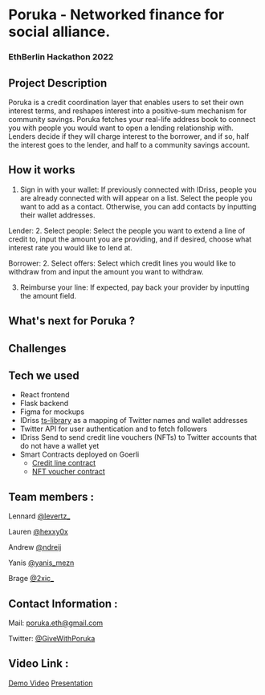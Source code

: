 # Poruka - Networked finance for social alliance.

### EthBerlin Hackathon 2022 

## Project Description
Poruka is a credit coordination layer that enables users to set 
their own interest terms, and reshapes interest into a positive-sum 
mechanism for community savings. Poruka fetches your real-life 
address book to connect you with people you would want to open a 
lending relationship with. Lenders decide if they will charge interest 
to the borrower, and if so, half the interest goes to the lender, and 
half to a community savings account.  

## How it works
1. Sign in with your wallet:
   If previously connected with IDriss, people you are already connected with will appear on a list. Select the people you want to add as a contact. Otherwise, you can add contacts by inputting their wallet addresses.

Lender:
2. Select people:
   Select the people you want to extend a line of credit to, input the amount you are providing, and if desired, choose what interest rate you would like to lend at. 

Borrower:
2. Select offers:
   Select which credit lines you would like to withdraw from and input the amount you want to withdraw. 

3. Reimburse your line:
   If expected, pay back your provider by inputting the amount field.  

## What's next for Poruka ? 

## Challenges


## Tech we used

* React frontend
* Flask backend
* Figma for mockups
* IDriss [ts-library](https://github.com/idriss-crypto/ts-library) as a mapping of Twitter names and wallet addresses
* Twitter API for user authentication and to fetch followers
* IDriss Send to send credit line vouchers (NFTs) to Twitter accounts that do not have a wallet yet
* Smart Contracts deployed on Goerli
  * [Credit line contract](https://goerli.etherscan.io/address/0xda6a763ea19bee1acc1a6e64229cfd9da58cb807)
  * [NFT voucher contract](https://goerli.etherscan.io/address/0x97F282901dfA50E7d2c148C3fDb56F47B0282097)
  

## Team members :

Lennard [@levertz_](https://twitter.com/levertz_) 

Lauren [@hexxy0x](https://twitter.com/hexxy0x)

Andrew [@ndreij](https://twitter.com/ndreij)

Yanis [@yanis_mezn](https://twitter.com/yanis_mezn)

Brage [@2xic_](https://twitter.com/2xic_)

## Contact Information :

Mail: poruka.eth@gmail.com 

Twitter: [@GiveWithPoruka](https://twitter.com/givewithporuka)

## Video Link : 

[Demo Video](https://www.youtube.com/watch?v=6fAFNpbibFo) 
[Presentation](https://pitch.com/public/0b55f021-919f-42b4-a52b-408bfd5b33cb/de8ac92e-19a6-4926-a3a5-b874455166be)




